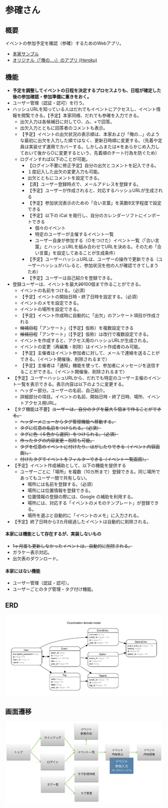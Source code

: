 # 参確さん

## 概要

イベントの参加予定を確認（参確）するためのWebアプリ。

- [本家サンプル](https://chouseisan.com/s?h=028c5bfdf74c4912a6b2a697c4fed4a3)
- [オリジナル（「俺の…」）のアプリ (Heroku)](https://dry-basin-5475.herokuapp.com/events/e770a86069561b98d0078d5df057d9ae)

## 機能
- **予定を調整してイベントの日程を決定するプロセスよりも、日程が確定した後の参加確認・参加準備に重きをおく。**
- ユーザー管理（認証・認可）を行う。
- ハッシュURLを知っている人はだれでもイベントにアクセスし、イベント情報を閲覧できる。【予定】本家同様、だれでも参確を入力できる。
    - 出欠入力は各候補日に対して○、△、×で回答。
    - 出欠入力とともに回答者のコメントも表示。
    - 【予定】イベントの出欠状況の表示順は、本家および「俺の…」のような最初に出欠を入力した順ではなく、更新日時順に変更する。（先着や定員は実装せず運用でカバーする。しかし△または✕をあらかじめ入力しておいて後から○に変更するという、先着順のチート行為を防ぐため）
    - ログインすれば以下のことが可能。
        - 【ログイン不要に修正予定】自分の出欠とコメントを記入できる。
        - １度記入した出欠の変更入力も可能。
        - 出欠とともにコメントを設定できる。
        - 【済】ユーザー登録時点で、メールアドレスを登録する。
        - 【予定】ユーザーが作成されると、対応するハッシュURLが生成される
        - 【予定】参加状況表示のための「合い言葉」を英数8文字程度で設定できる
        - 【予定】以下の iCal を発行し、自分のカレンダーソフトにインポートできる
            - 個々のイベント
            - 特定のユーザーが主催するイベント一覧
            - ユーザー自身が参加する（○をつけた）イベント一覧（「合い言葉」とハッシュURLを組み合わせてURLを決める。そのため「合い言葉」を設定してあることが生成条件）
        - 【予定】ユーザーハッシュURLは、ユーザーの操作で更新できる（ユーザーハッシュがバレると、参加状況を他の人が確認できてしまうため）
        - 【予定】ユーザーは自己紹介を登録できる。
- 登録ユーザーは、イベントを最大~~20~~100個まで作ることができる。
    - イベントの名前をつける。（必須）
    - 【予定】イベントの開始日時・終了日時を設定する。（必須）
    - イベントのメモを設定できる。
    - イベントの場所を設定できる。
    - 【予定】イベント作成時に自動的に「出欠」のアンケート項目が作成される
    - ~~候補日程~~「アンケート」（【予定】仮称）を複数設定できる
    - ~~候補日程~~「アンケート」（【予定】仮称）は改行で複数設定できる。
    - イベントを作成すると、アクセス用のハッシュURLが生成される。
    - イベントの変更（再編集・削除）はイベント作成者のみ可能。
    - 【予定】主催者はイベント参加者に対して、メールで連絡を送ることができる。（イベント開催後、削除されるまで）
    - 【予定】主催者は「通知」機能を使って、参加者にメッセージを送信することができる。（イベント開催後、削除されるまで）
- 【予定】ユーザーハッシュURLから、だれでも特定のユーザー主催のイベント一覧を表示できる。表示内容は以下のように変更する。
    - ヘッダー部分。ユーザーの名前、自己紹介。
    - 詳細部分の項目。イベントの名前、開始日時・終了日時、場所、イベントアクセス用URL。
- 【タグ機能は不要】~~ユーザーは、自分のタグを最大５個まで作ることができる。~~
    - ~~ヘッダーメニューからタグ管理機能へ移動する。~~
    - ~~タグに任意の名前をつけられる。（必須）~~
    - ~~タグに色（６色から選択）をつけられる。（必須）~~
    - ~~作ったタグの内容変更・削除も可能。~~
    - ~~タグを任意のイベントに付けたり、はがしたりできる（イベント内容画面）。~~
    - ~~付けたタグでイベントをフィルターできる（イベント一覧画面）。~~
- 【予定】イベント作成補助として、以下の機能を提供する
    - ユーザーごとに「場所」を複数（10カ所まで）登録できる。同じ場所であってもユーザー間で共有しない。
        - 場所には名前を登録する。（必須）
        - 場所には位置情報を登録できる。
        - 位置情報の登録の際には、Google の補助を利用する。
        - 場所には、対応する「イベントのメモのテンプレート」が登録できる。
        - 場所を選ぶと自動的に「イベントのメモ」に入力される。
- 【予定】終了日時から3カ月経過したイベントは自動的に削除される。

#### 本家には機能として存在するが、実装しないもの

- ~~1ヶ月誰も更新しなかったイベントは、自動的に削除される。~~
- ガラケー表示対応。
- 出欠表のダウンロード。

#### 本家にはない機能

- ユーザー管理（認証・認可）。
- ユーザーごとのタグ管理・タグ付け機能。

## ERD

![ERD](docs/erd.png)

## 画面遷移

![画面遷移](docs/view_transition.png)
